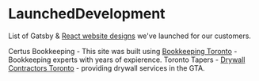 # LaunchedDevelopment
List of Gatsby & [React website designs](https://atlasagency.ca/) we've launched for our customers.

Certus Bookkeeping - This site was built using [Bookkeeping Toronto](https://certusbookkeeping.com/)  - Bookkeeping experts with years of expierence. 
Toronto Tapers - [Drywall Contractors Toronto](https://torontotapers.ca/) -  providing drywall services in the GTA. 
